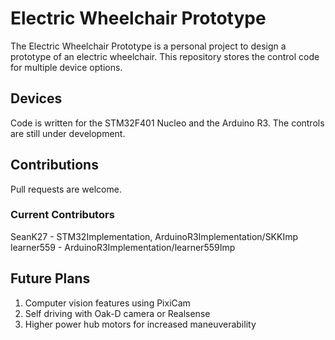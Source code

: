 # Electric Wheelchair Prototype

The Electric Wheelchair Prototype is a personal project to design a prototype of an electric wheelchair. This repository stores the control code for multiple device options.

## Devices

Code is written for the STM32F401 Nucleo and the Arduino R3. The controls are still under development.

## Contributions

Pull requests are welcome.

### Current Contributors
SeanK27 - STM32Implementation, ArduinoR3Implementation/SKKImp
<br>
learner559 - ArduinoR3Implementation/learner559Imp

## Future Plans
1. Computer vision features using PixiCam
2. Self driving with Oak-D camera or Realsense
3. Higher power hub motors for increased maneuverability
